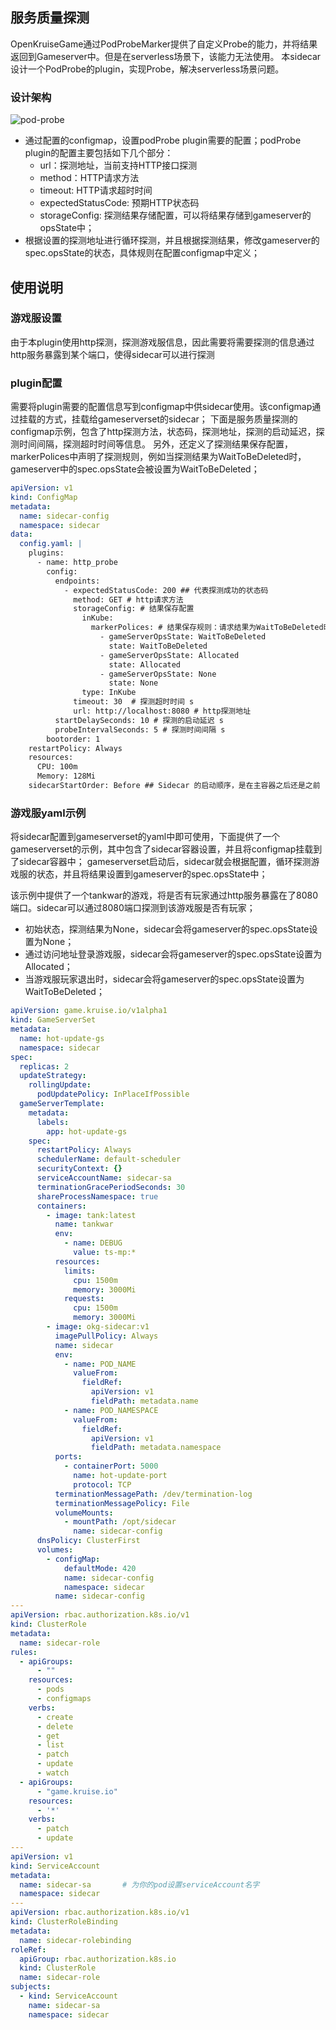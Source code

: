 ## 服务质量探测
OpenKruiseGame通过PodProbeMarker提供了自定义Probe的能力，并将结果返回到Gameserver中。但是在serverless场景下，该能力无法使用。
本sidecar设计一个PodProbe的plugin，实现Probe，解决serverless场景问题。


### 设计架构
![pod-probe](../../img/sidecar-pod-probe.png)
- 通过配置的configmap，设置podProbe plugin需要的配置；podProbe plugin的配置主要包括如下几个部分：
    - url：探测地址，当前支持HTTP接口探测
    - method：HTTP请求方法
    - timeout: HTTP请求超时时间
    - expectedStatusCode: 预期HTTP状态码
    - storageConfig: 探测结果存储配置，可以将结果存储到gameserver的opsState中；
- 根据设置的探测地址进行循环探测，并且根据探测结果，修改gameserver的spec.opsState的状态，具体规则在配置configmap中定义；

## 使用说明
### 游戏服设置
由于本plugin使用http探测，探测游戏服信息，因此需要将需要探测的信息通过http服务暴露到某个端口，使得sidecar可以进行探测

### plugin配置
需要将plugin需要的配置信息写到configmap中供sidecar使用。该configmap通过挂载的方式，挂载给gameserverset的sidecar；
下面是服务质量探测的configmap示例，包含了http探测方法，状态码，探测地址，探测的启动延迟，探测时间间隔，探测超时时间等信息。
另外，还定义了探测结果保存配置，markerPolices中声明了探测规则，例如当探测结果为WaitToBeDeleted时，gameserver中的spec.opsState会被设置为WaitToBeDeleted；
```yaml
apiVersion: v1
kind: ConfigMap
metadata:
  name: sidecar-config
  namespace: sidecar
data:
  config.yaml: |
    plugins:
      - name: http_probe
        config:
          endpoints:
            - expectedStatusCode: 200 ## 代表探测成功的状态码
              method: GET # http请求方法
              storageConfig: # 结果保存配置
                inKube:
                  markerPolices: # 结果保存规则：请求结果为WaitToBeDeleted时，gameserver中的spec.opsState设置为WaitToBeDeleted
                    - gameServerOpsState: WaitToBeDeleted
                      state: WaitToBeDeleted 
                    - gameServerOpsState: Allocated
                      state: Allocated
                    - gameServerOpsState: None
                      state: None
                type: InKube
              timeout: 30  # 探测超时时间 s
              url: http://localhost:8080 # http探测地址
          startDelaySeconds: 10 # 探测的启动延迟 s
          probeIntervalSeconds: 5 # 探测时间间隔 s
        bootorder: 1
    restartPolicy: Always
    resources:
      CPU: 100m
      Memory: 128Mi
    sidecarStartOrder: Before ## Sidecar 的启动顺序，是在主容器之后还是之前
```

### 游戏服yaml示例
将sidecar配置到gameserverset的yaml中即可使用，下面提供了一个gameserverset的示例，其中包含了sidecar容器设置，并且将configmap挂载到了sidecar容器中；
gameserverset启动后，sidecar就会根据配置，循环探测游戏服的状态，并且将结果设置到gameserver的spec.opsState中；

该示例中提供了一个tankwar的游戏，将是否有玩家通过http服务暴露在了8080端口。sidecar可以通过8080端口探测到该游戏服是否有玩家；
- 初始状态，探测结果为None，sidecar会将gameserver的spec.opsState设置为None；
- 通过访问地址登录游戏服，sidecar会将gameserver的spec.opsState设置为Allocated；
- 当游戏服玩家退出时，sidecar会将gameserver的spec.opsState设置为WaitToBeDeleted；
```yaml
apiVersion: game.kruise.io/v1alpha1
kind: GameServerSet
metadata:
  name: hot-update-gs
  namespace: sidecar
spec:
  replicas: 2
  updateStrategy:
    rollingUpdate:
      podUpdatePolicy: InPlaceIfPossible
  gameServerTemplate:
    metadata:
      labels:
        app: hot-update-gs
    spec:
      restartPolicy: Always
      schedulerName: default-scheduler
      securityContext: {}
      serviceAccountName: sidecar-sa
      terminationGracePeriodSeconds: 30
      shareProcessNamespace: true
      containers:
        - image: tank:latest
          name: tankwar
          env:
            - name: DEBUG
              value: ts-mp:*
          resources:
            limits:
              cpu: 1500m
              memory: 3000Mi
            requests:
              cpu: 1500m
              memory: 3000Mi
        - image: okg-sidecar:v1
          imagePullPolicy: Always
          name: sidecar
          env:
            - name: POD_NAME
              valueFrom:
                fieldRef:
                  apiVersion: v1
                  fieldPath: metadata.name
            - name: POD_NAMESPACE
              valueFrom:
                fieldRef:
                  apiVersion: v1
                  fieldPath: metadata.namespace
          ports:
            - containerPort: 5000
              name: hot-update-port
              protocol: TCP
          terminationMessagePath: /dev/termination-log
          terminationMessagePolicy: File
          volumeMounts:
            - mountPath: /opt/sidecar
              name: sidecar-config
      dnsPolicy: ClusterFirst
      volumes:        
        - configMap:
            defaultMode: 420
            name: sidecar-config
            namespace: sidecar
          name: sidecar-config
---
apiVersion: rbac.authorization.k8s.io/v1
kind: ClusterRole
metadata:
  name: sidecar-role
rules:
  - apiGroups:
      - ""
    resources:
      - pods
      - configmaps
    verbs:
      - create
      - delete
      - get
      - list
      - patch
      - update
      - watch
  - apiGroups:
      - "game.kruise.io"
    resources:
      - '*'
    verbs:
      - patch
      - update
---
apiVersion: v1
kind: ServiceAccount
metadata:
  name: sidecar-sa       # 为你的pod设置serviceAccount名字
  namespace: sidecar
---
apiVersion: rbac.authorization.k8s.io/v1
kind: ClusterRoleBinding
metadata:
  name: sidecar-rolebinding
roleRef:
  apiGroup: rbac.authorization.k8s.io
  kind: ClusterRole
  name: sidecar-role
subjects:
  - kind: ServiceAccount
    name: sidecar-sa
    namespace: sidecar
```